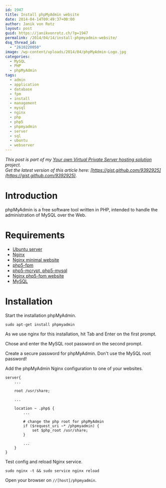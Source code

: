 ```yaml
---
id: 1947
title: Install phpMyAdmin website
date: 2014-04-14T09:49:37+00:00
author: Janik von Rotz
layout: post
guid: https://janikvonrotz.ch/?p=1947
permalink: /2014/04/14/install-phpmyadmin-website/
dsq_thread_id:
  - "2610220050"
image: /wp-content/uploads/2014/04/phpMyAdmin-Logo.jpg
categories:
  - MySQL
  - PHP
  - phpMyAdmin
tags:
  - admin
  - application
  - database
  - fpm
  - install
  - management
  - mysql
  - nginx
  - php
  - php5
  - phpmyadmin
  - server
  - sql
  - ubuntu
  - webserver
---
```

*This post is part of my [Your own Virtual Private Server hosting solution](https://janikvonrotz.ch/your-own-virtual-private-server-hosting-solution/) project.*  
*Get the latest version of this article here: [https://gist.github.com/9392925](https://gist.github.com/9392925).* 

# Introduction

phpMyAdmin is a free software tool written in PHP, intended to handle the administration of MySQL over the Web.
<!--more-->
# Requirements

* [Ubuntu server](https://janikvonrotz.ch/2014/03/13/deploy-ubuntu-server/)
* [Nginx](https://janikvonrotz.ch/2014/03/31/install-nginx/)
* [Nginx minimal website](https://janikvonrotz.ch/2014/04/01/nginx-minimal-website/)
* [php5-fpm](https://janikvonrotz.ch/2014/03/20/install-php5-fpm/)
* [php5-mcrypt, php5-mysql](https://janikvonrotz.ch/2014/03/25/install-php5-modules/)
* [Nginx php5-fpm website](https://janikvonrotz.ch/2014/04/11/install-nginx-php5-fpm-website/)
* [MySQL](https://janikvonrotz.ch/2014/04/07/install-mysql/)

# Installation

Start the installation phpMyAdmin.

    sudo apt-get install phpmyadmin
  
As we use nginx for this installation, hit Tab and Enter on the first prompt.

Chose <Yes> and enter the MySQL root password on the second prompt.

Create a secure password for phpMyAdmin. Don't use the MySQL root password!

Add the phpMyAdmin Nginx configuration to one of your websites.

```
server{
    ...
    
    root /usr/share;

    ...
    
    location ~ .php$ {
        ...
        
        # change the php root for phpMyAdmin
        if ($request_uri ~* /phpmyadmin) {
            set $php_root /usr/share;
        }
        
        ...
    }
}
```

Test config and reload Nginx service.

    sudo nginx -t && sudo service nginx reload
    
Open your browser on `//[host]/phpmyadmin`.
